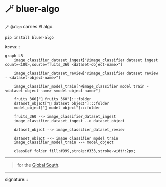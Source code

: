 # 🪄 bluer-algo

🪄 `@algo` carries AI algo.  

```bash
pip install bluer-algo
```

items:::

```mermaid
graph LR
    image_classifier_dataset_ingest["@image_classifier dataset ingest count=<100>,source=fruits_360 <dataset-object-name>"]

    image_classifier_dataset_review["@image_classifier dataset review - <dataset-object-name>"]

    image_classifier_model_train["@image_classifier model train - <dataset-object-name> <model-object-name>"]

    fruits_360["🛜 fruits_360"]:::folder
    dataset_object["📂 dataset object"]:::folder
    model_object["📂 model object"]:::folder

    fruits_360 --> image_classifier_dataset_ingest
    image_classifier_dataset_ingest --> dataset_object

    dataset_object --> image_classifier_dataset_review

    dataset_object --> image_classifier_model_train
    image_classifier_model_train --> model_object

    classDef folder fill:#999,stroke:#333,stroke-width:2px;
```

---

> for the [Global South](https://github.com/kamangir/bluer-south).

---

signature:::
